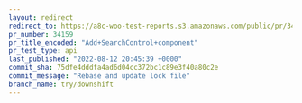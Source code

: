 ```yaml
---
layout: redirect
redirect_to: https://a8c-woo-test-reports.s3.amazonaws.com/public/pr/34159/api/index.html
pr_number: 34159
pr_title_encoded: "Add+SearchControl+component"
pr_test_type: api
last_published: "2022-08-12 20:45:39 +0000"
commit_sha: 75dfe4dddfa4ad6d04cc372bc1c89e3f40a80c2e
commit_message: "Rebase and update lock file"
branch_name: try/downshift
---
```

